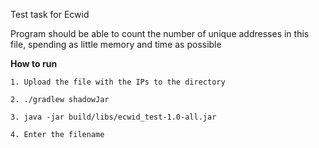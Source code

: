 Test task for Ecwid

Program should be able to count the number of unique addresses in this file, spending as little memory and time as possible

**How to run**

    1. Upload the file with the IPs to the directory
    
    2. ./gradlew shadowJar
    
    3. java -jar build/libs/ecwid_test-1.0-all.jar
    
    4. Enter the filename
